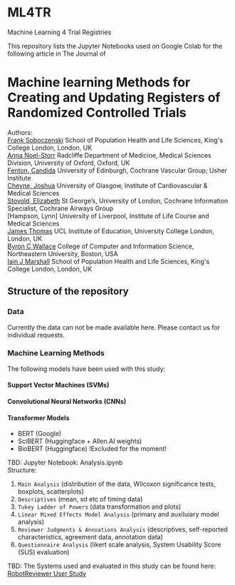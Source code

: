 # ML4TR
Machine Learning 4 Trial Registries

This repository lists the Jupyter Notebooks used on Google Colab for the following article in The Journal of

# Machine learning Methods for Creating and Updating Registers of Randomized Controlled Trials

Authors:<br> 
[Frank Soboczenski](https://h21k.github.io/) School of Population Health and Life Sciences, King's College London, London, UK<br>
[Anna Noel-Storr](https://www.rdm.ox.ac.uk/people/anna-noel-storr) Radcliffe Department of Medicine, Medical Sciences Division, University of Oxford, Oxford, UK<br>
[Fenton, Candida](https://www.ed.ac.uk/profile/candida-fenton) University of Edinburgh, Cochrane Vascular Group; Usher Institute<br>
[Cheyne, Joshua](https://www.gla.ac.uk/researchinstitutes/icams/staff/index.html/staffcontact/person/4edce9ec829f) University of Glasgow, Institute of Cardiovascular & Medical Sciences<br>
[Stovold, Elizabeth](https://www.sgul.ac.uk/profiles/elizabeth-stovold) St George’s, University of London, Cochrane Information Specialist, Cochrane Airways Group<br>
[Hampson, Lynn] University of Liverpool, Institute of Life Course and Medical Sciences<br>
[James Thomas](https://iris.ucl.ac.uk/iris/browse/profile?upi=JTHOA32) UCL Institute of Education, University College London, London, UK<br>
[Byron C Wallace](http://www.byronwallace.com/) College of Computer and Information Science, Northeastern University, Boston, USA<br>
[Iain J Marshall](https://kclpure.kcl.ac.uk/portal/iain.marshall.html) School of Population Health and Life Sciences, King's College London, London, UK<br>

## Structure of the repository

### Data 
Currently the data can not be made available here. Please contact us for individual requests.

### Machine Learning Methods
The following models have been used with this study:

#### Support Vector Machines (SVMs)

#### Convolutional Neural Networks (CNNs)

#### Transformer Models 

- BERT (Google)
- SciBERT (Huggingface + Allen.AI weights)
- BioBERT (Huggingface) !Excluded for the moment!


TBD:
Jupyter Notebook: Analysis.ipynb<br>
Structure:<br>  
1. `Main Analysis` (distribution of the data, Wilcoxon significance tests, boxplots, scatterplots)<br>
2. `Descriptives` (mean, sd etc of timing data)<br>
3. `Tukey Ladder of Powers` (data transformation and plots)<br>
4. `Linear Mixed Effects Model Analysis` (primary and auxiluiary model analysis)<br>
5. `Reviewer Judgments & Annoations Analysis` (descriptives, self-reported characteristics, agreement data, annotation data)<br>
6. `Questionnaire Analysis` (likert scale analysis, System Usability Score (SUS) evaluation)<br>


TBD:
The Systems used and evaluated in this study can be found here:<br> 
[RobotReviewer User Study](https://github.com/h21k/robotreviewer3/tree/ux)
